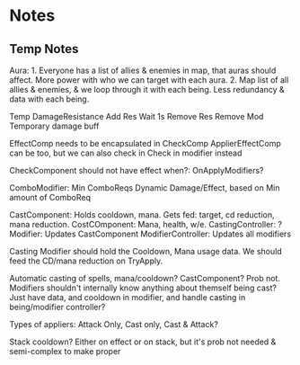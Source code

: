 # Notes

## Temp Notes

Aura:
    1. Everyone has a list of allies & enemies in map, that auras should affect.
        More power with who we can target with each aura.
    2. Map list of all allies & enemies, & we loop through it with each being.
        Less redundancy & data with each being.

Temp DamageResistance
    Add Res
    Wait 1s
    Remove Res
    Remove Mod
Temporary damage buff

EffectComp needs to be encapsulated in CheckComp
ApplierEffectComp can be too, but we can also check in Check in modifier instead

CheckComponent should not have effect when?:
OnApplyModifiers?

ComboModifier:
    Min ComboReqs
    Dynamic Damage/Effect, based on Min amount of ComboReq

CastComponent: Holds cooldown, mana. Gets fed: target, cd reduction, mana reduction.
CostCOmponent: Mana, health, w/e.
CastingController: ?
Modifier: Updates CastComponent
ModifierController: Updates all modifiers

Casting
Modifier should hold the Cooldown, Mana usage data.
We should feed the CD/mana reduction on TryApply.

Automatic casting of spells, mana/cooldown?
CastComponent? Prob not. Modifiers shouldn't internally know anything about themself being cast?
Just have data, and cooldown in modifier, and handle casting in being/modifier controller?

Types of appliers:
Attack Only, Cast only, Cast & Attack? 

Stack cooldown? Either on effect or on stack, but it's prob not needed & semi-complex to make proper